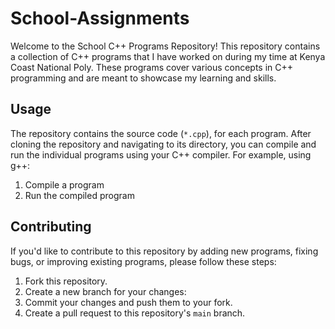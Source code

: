 # School-Assignments
Welcome to the School C++ Programs Repository! This repository contains a collection of C++ programs that I have worked on during my time at Kenya Coast National Poly.
These programs cover various concepts in C++ programming and are meant to showcase my learning and skills.

## Usage
The repository contains the source code (`*.cpp`), for each program.
After cloning the repository and navigating to its directory, you can compile and run the individual programs using your C++ compiler. For example, using g++:

1. Compile a program
2. Run the compiled program

## Contributing

If you'd like to contribute to this repository by adding new programs, fixing bugs, or improving existing programs, please follow these steps:

1. Fork this repository.
2. Create a new branch for your changes:
3. Commit your changes and push them to your fork.
4. Create a pull request to this repository's `main` branch.
